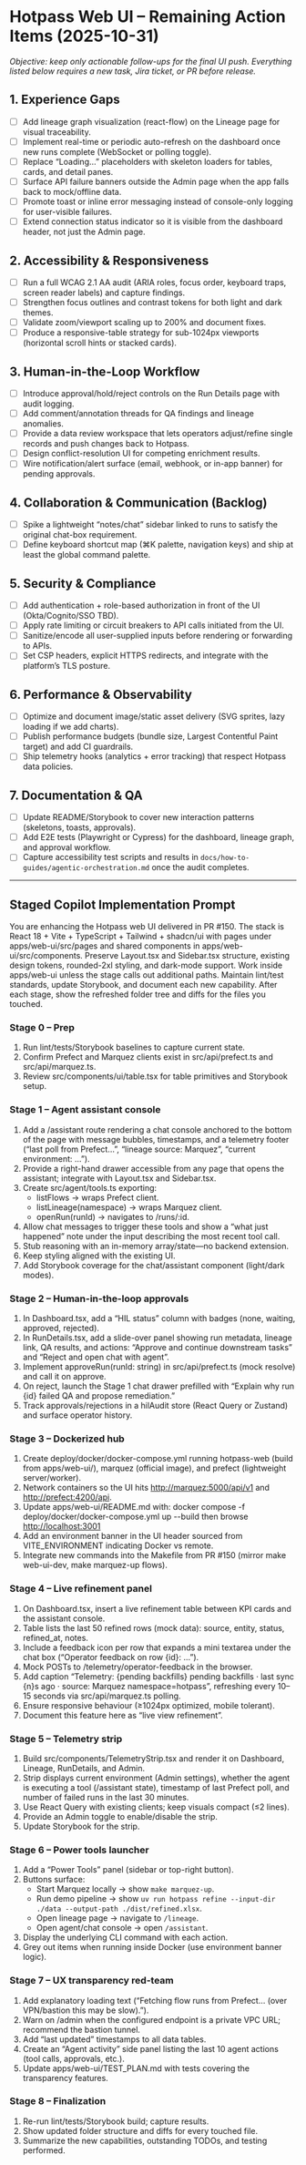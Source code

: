 # Hotpass Web UI – Remaining Action Items (2025-10-31)

_Objective: keep only actionable follow-ups for the final UI push. Everything listed below requires a new task, Jira ticket, or PR before release._

## 1. Experience Gaps

- [ ] Add lineage graph visualization (react-flow) on the Lineage page for visual traceability.
- [ ] Implement real-time or periodic auto-refresh on the dashboard once new runs complete (WebSocket or polling toggle).
- [ ] Replace “Loading…” placeholders with skeleton loaders for tables, cards, and detail panes.
- [ ] Surface API failure banners outside the Admin page when the app falls back to mock/offline data.
- [ ] Promote toast or inline error messaging instead of console-only logging for user-visible failures.
- [ ] Extend connection status indicator so it is visible from the dashboard header, not just the Admin page.

## 2. Accessibility & Responsiveness

- [ ] Run a full WCAG 2.1 AA audit (ARIA roles, focus order, keyboard traps, screen reader labels) and capture findings.
- [ ] Strengthen focus outlines and contrast tokens for both light and dark themes.
- [ ] Validate zoom/viewport scaling up to 200% and document fixes.
- [ ] Produce a responsive-table strategy for sub-1024px viewports (horizontal scroll hints or stacked cards).

## 3. Human-in-the-Loop Workflow

- [ ] Introduce approval/hold/reject controls on the Run Details page with audit logging.
- [ ] Add comment/annotation threads for QA findings and lineage anomalies.
- [ ] Provide a data review workspace that lets operators adjust/refine single records and push changes back to Hotpass.
- [ ] Design conflict-resolution UI for competing enrichment results.
- [ ] Wire notification/alert surface (email, webhook, or in-app banner) for pending approvals.

## 4. Collaboration & Communication (Backlog)

- [ ] Spike a lightweight “notes/chat” sidebar linked to runs to satisfy the original chat-box requirement.
- [ ] Define keyboard shortcut map (⌘K palette, navigation keys) and ship at least the global command palette.

## 5. Security & Compliance

- [ ] Add authentication + role-based authorization in front of the UI (Okta/Cognito/SSO TBD).
- [ ] Apply rate limiting or circuit breakers to API calls initiated from the UI.
- [ ] Sanitize/encode all user-supplied inputs before rendering or forwarding to APIs.
- [ ] Set CSP headers, explicit HTTPS redirects, and integrate with the platform’s TLS posture.

## 6. Performance & Observability

- [ ] Optimize and document image/static asset delivery (SVG sprites, lazy loading if we add charts).
- [ ] Publish performance budgets (bundle size, Largest Contentful Paint target) and add CI guardrails.
- [ ] Ship telemetry hooks (analytics + error tracking) that respect Hotpass data policies.

## 7. Documentation & QA

- [ ] Update README/Storybook to cover new interaction patterns (skeletons, toasts, approvals).
- [ ] Add E2E tests (Playwright or Cypress) for the dashboard, lineage graph, and approval workflow.
- [ ] Capture accessibility test scripts and results in `docs/how-to-guides/agentic-orchestration.md` once the audit completes.

---

## Staged Copilot Implementation Prompt

You are enhancing the Hotpass web UI delivered in PR #150. The stack is React 18 + Vite + TypeScript + Tailwind + shadcn/ui with pages under apps/web-ui/src/pages and shared components in apps/web-ui/src/components. Preserve Layout.tsx and Sidebar.tsx structure, existing design tokens, rounded-2xl styling, and dark-mode support. Work inside apps/web-ui unless the stage calls out additional paths. Maintain lint/test standards, update Storybook, and document each new capability. After each stage, show the refreshed folder tree and diffs for the files you touched.

### Stage 0 – Prep

1. Run lint/tests/Storybook baselines to capture current state.
2. Confirm Prefect and Marquez clients exist in src/api/prefect.ts and src/api/marquez.ts.
3. Review src/components/ui/table.tsx for table primitives and Storybook setup.

### Stage 1 – Agent assistant console

1. Add a /assistant route rendering a chat console anchored to the bottom of the page with message bubbles, timestamps, and a telemetry footer (“last poll from Prefect…”, “lineage source: Marquez”, “current environment: …”).
2. Provide a right-hand drawer accessible from any page that opens the assistant; integrate with Layout.tsx and Sidebar.tsx.
3. Create src/agent/tools.ts exporting:
   - listFlows → wraps Prefect client.
   - listLineage(namespace) → wraps Marquez client.
   - openRun(runId) → navigates to /runs/:id.
4. Allow chat messages to trigger these tools and show a “what just happened” note under the input describing the most recent tool call.
5. Stub reasoning with an in-memory array/state—no backend extension.
6. Keep styling aligned with the existing UI.
7. Add Storybook coverage for the chat/assistant component (light/dark modes).

### Stage 2 – Human-in-the-loop approvals

1. In Dashboard.tsx, add a “HIL status” column with badges (none, waiting, approved, rejected).
2. In RunDetails.tsx, add a slide-over panel showing run metadata, lineage link, QA results, and actions: “Approve and continue downstream tasks” and “Reject and open chat with agent”.
3. Implement approveRun(runId: string) in src/api/prefect.ts (mock resolve) and call it on approve.
4. On reject, launch the Stage 1 chat drawer prefilled with “Explain why run {id} failed QA and propose remediation.”
5. Track approvals/rejections in a hilAudit store (React Query or Zustand) and surface operator history.

### Stage 3 – Dockerized hub

1. Create deploy/docker/docker-compose.yml running hotpass-web (build from apps/web-ui/), marquez (official image), and prefect (lightweight server/worker).
2. Network containers so the UI hits <http://marquez:5000/api/v1> and <http://prefect:4200/api>.
3. Update apps/web-ui/README.md with:
   docker compose -f deploy/docker/docker-compose.yml up --build
    then browse [http://localhost:3001](http://localhost:3001)
4. Add an environment banner in the UI header sourced from VITE_ENVIRONMENT indicating Docker vs remote.
5. Integrate new commands into the Makefile from PR #150 (mirror make web-ui-dev, make marquez-up flows).

### Stage 4 – Live refinement panel

1. On Dashboard.tsx, insert a live refinement table between KPI cards and the assistant console.
2. Table lists the last 50 refined rows (mock data): source, entity, status, refined_at, notes.
3. Include a feedback icon per row that expands a mini textarea under the chat box (“Operator feedback on row {id}: …”).
4. Mock POSTs to /telemetry/operator-feedback in the browser.
5. Add caption “Telemetry: {pending backfills} pending backfills · last sync {n}s ago · source: Marquez namespace=hotpass”, refreshing every 10–15 seconds via src/api/marquez.ts polling.
6. Ensure responsive behaviour (≥1024px optimized, mobile tolerant).
7. Document this feature here as “live view refinement”.

### Stage 5 – Telemetry strip

1. Build src/components/TelemetryStrip.tsx and render it on Dashboard, Lineage, RunDetails, and Admin.
2. Strip displays current environment (Admin settings), whether the agent is executing a tool (/assistant state), timestamp of last Prefect poll, and number of failed runs in the last 30 minutes.
3. Use React Query with existing clients; keep visuals compact (≤2 lines).
4. Provide an Admin toggle to enable/disable the strip.
5. Update Storybook for the strip.

### Stage 6 – Power tools launcher

1. Add a “Power Tools” panel (sidebar or top-right button).
2. Buttons surface:
   - Start Marquez locally → show `make marquez-up`.
   - Run demo pipeline → show `uv run hotpass refine --input-dir ./data --output-path ./dist/refined.xlsx`.
   - Open lineage page → navigate to `/lineage`.
   - Open agent/chat console → open `/assistant`.
3. Display the underlying CLI command with each action.
4. Grey out items when running inside Docker (use environment banner logic).

### Stage 7 – UX transparency red-team

1. Add explanatory loading text (“Fetching flow runs from Prefect… (over VPN/bastion this may be slow).”).
2. Warn on /admin when the configured endpoint is a private VPC URL; recommend the bastion tunnel.
3. Add “last updated” timestamps to all data tables.
4. Create an “Agent activity” side panel listing the last 10 agent actions (tool calls, approvals, etc.).
5. Update apps/web-ui/TEST_PLAN.md with tests covering the transparency features.

### Stage 8 – Finalization

1. Re-run lint/tests/Storybook build; capture results.
2. Show updated folder structure and diffs for every touched file.
3. Summarize the new capabilities, outstanding TODOs, and testing performed.
